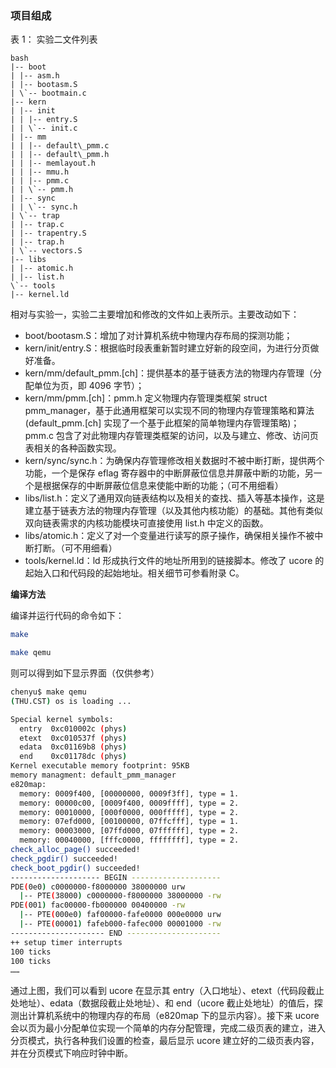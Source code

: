 ### 项目组成

表 1： 实验二文件列表

```
bash
|-- boot
| |-- asm.h
| |-- bootasm.S
| \`-- bootmain.c
|-- kern
| |-- init
| | |-- entry.S
| | \`-- init.c
| |-- mm
| | |-- default\_pmm.c
| | |-- default\_pmm.h
| | |-- memlayout.h
| | |-- mmu.h
| | |-- pmm.c
| | \`-- pmm.h
| |-- sync
| | \`-- sync.h
| \`-- trap
| |-- trap.c
| |-- trapentry.S
| |-- trap.h
| \`-- vectors.S
|-- libs
| |-- atomic.h
| |-- list.h
\`-- tools
|-- kernel.ld
```

相对与实验一，实验二主要增加和修改的文件如上表所示。主要改动如下：

- boot/bootasm.S：增加了对计算机系统中物理内存布局的探测功能；
- kern/init/entry.S：根据临时段表重新暂时建立好新的段空间，为进行分页做好准备。
- kern/mm/default_pmm.[ch]：提供基本的基于链表方法的物理内存管理（分配单位为页，即 4096 字节）；
- kern/mm/pmm.[ch]：pmm.h 定义物理内存管理类框架 struct
  pmm_manager，基于此通用框架可以实现不同的物理内存管理策略和算法(default_pmm.[ch]
  实现了一个基于此框架的简单物理内存管理策略)；
  pmm.c 包含了对此物理内存管理类框架的访问，以及与建立、修改、访问页表相关的各种函数实现。
- kern/sync/sync.h：为确保内存管理修改相关数据时不被中断打断，提供两个功能，一个是保存 eflag 寄存器中的中断屏蔽位信息并屏蔽中断的功能，另一个是根据保存的中断屏蔽位信息来使能中断的功能；（可不用细看）
- libs/list.h：定义了通用双向链表结构以及相关的查找、插入等基本操作，这是建立基于链表方法的物理内存管理（以及其他内核功能）的基础。其他有类似双向链表需求的内核功能模块可直接使用 list.h 中定义的函数。
- libs/atomic.h：定义了对一个变量进行读写的原子操作，确保相关操作不被中断打断。（可不用细看）
- tools/kernel.ld：ld 形成执行文件的地址所用到的链接脚本。修改了 ucore 的起始入口和代码段的起始地址。相关细节可参看附录 C。

**编译方法**

编译并运行代码的命令如下：

```bash
make

make qemu
```

则可以得到如下显示界面（仅供参考）

```bash
chenyu$ make qemu
(THU.CST) os is loading ...

Special kernel symbols:
  entry  0xc010002c (phys)
  etext  0xc010537f (phys)
  edata  0xc01169b8 (phys)
  end    0xc01178dc (phys)
Kernel executable memory footprint: 95KB
memory managment: default_pmm_manager
e820map:
  memory: 0009f400, [00000000, 0009f3ff], type = 1.
  memory: 00000c00, [0009f400, 0009ffff], type = 2.
  memory: 00010000, [000f0000, 000fffff], type = 2.
  memory: 07efd000, [00100000, 07ffcfff], type = 1.
  memory: 00003000, [07ffd000, 07ffffff], type = 2.
  memory: 00040000, [fffc0000, ffffffff], type = 2.
check_alloc_page() succeeded!
check_pgdir() succeeded!
check_boot_pgdir() succeeded!
-------------------- BEGIN --------------------
PDE(0e0) c0000000-f8000000 38000000 urw
  |-- PTE(38000) c0000000-f8000000 38000000 -rw
PDE(001) fac00000-fb000000 00400000 -rw
  |-- PTE(000e0) faf00000-fafe0000 000e0000 urw
  |-- PTE(00001) fafeb000-fafec000 00001000 -rw
--------------------- END ---------------------
++ setup timer interrupts
100 ticks
100 ticks
……
```

通过上图，我们可以看到 ucore 在显示其 entry（入口地址）、etext（代码段截止处地址）、edata（数据段截止处地址）、和 end（ucore 截止处地址）的值后，探测出计算机系统中的物理内存的布局（e820map 下的显示内容）。接下来 ucore 会以页为最小分配单位实现一个简单的内存分配管理，完成二级页表的建立，进入分页模式，执行各种我们设置的检查，最后显示 ucore 建立好的二级页表内容，并在分页模式下响应时钟中断。
